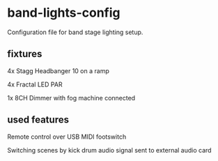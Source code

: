 # band-lights-config
Configuration file for band stage lighting setup.

## fixtures
4x Stagg Headbanger 10 on a ramp

4x Fractal LED PAR 

1x 8CH Dimmer with fog machine connected

## used features
Remote control over USB MIDI footswitch

Switching scenes by kick drum audio signal sent to external audio card
